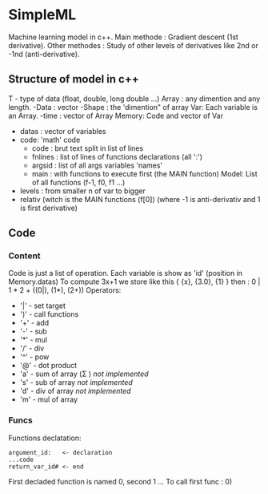 #       SimpleML
Machine learning model in c++. Main methode : Gradient descent (1st derivative).
Other methodes : Study of other levels of derivatives like 2nd or -1nd (anti-derivative).

## Structure of model in c++
T - type of data (float, double, long double ...)
Array : any dimention and any length.
  -Data : vector<type>
  -Shape : the 'dimention" of array
Var: Each variable is an Array.
  -time : vector of Array<T>
Memory: Code and vector of Var<T>
  - datas : vector of variables
  - code: 'math' code
    - code : brut text split in list of lines
    - fnlines : list of lines of functions declarations (all ':')
    - argsid : list of all args variables 'names'
    - main : with functions to execute first (the MAIN function)
Model: List of all functions (f-1, f0, f1 ...)
  - levels : from smaller n of var to bigger
  - relativ (witch is the MAIN functions (f[0]) (where -1 is anti-derivativ and 1 is first derivative)

## Code
### Content
Code is just a list of operation. Each variable is show as 'id' (position in Memory.datas)
To compute 3x+1 we store like this { {x}, {3.0}, {1} } then : 0 | 1 * 2 +  ((0|), (1*), (2+))
Operators:
  - '|' - set target
  - ')' - call functions
  - '+' - add
  - '-' - sub
  - '*' - mul
  - '/' - div
  - '^' - pow
  - '@' - dot product
  - 'a' - sum of array (Σ ) *not implemented*
  - 's' - sub of array *not implemented*
  - 'd' - div of array *not implemented*
  - 'm' - mul of array
### Funcs
Functions declatation:

```
argument_id:   <- declaration
...code
return_var_id# <- end
```

First decladed function is named 0, second 1 ...
To call first func : 0)
